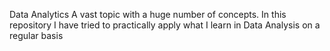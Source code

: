 Data Analytics 
A vast topic with a huge number of concepts. In this repository I have tried to practically apply what I learn in Data Analysis on a regular basis
